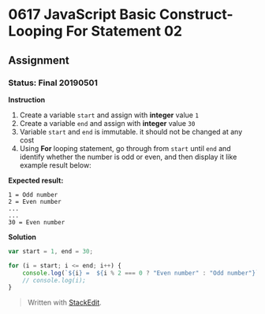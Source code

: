 # 0617 JavaScript Basic Construct- Looping For Statement 02
## Assignment
### Status: Final 20190501

**Instruction**
 1. Create a variable `start` and assign with **integer** value `1`
 2. Create a variable `end` and assign with **integer** value `30`
 3. Variable `start` and `end` is immutable. it should not be changed at any cost
 4. Using **For** looping statement, go through from `start` until `end` and identify whether the number is odd or even, and then display it like example result below:

**Expected result:**
```
1 = Odd number
2 = Even number
...
...
30 = Even number
```

**Solution**
```JavaScript
var start = 1, end = 30;

for (i = start; i <= end; i++) {
	console.log(`${i} =  ${i % 2 === 0 ? "Even number" : "Odd number"}`);
	// console.log(i);
}
```

> Written with [StackEdit](https://stackedit.io/).